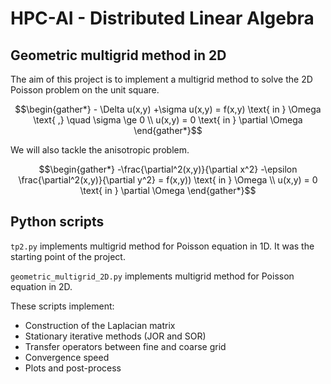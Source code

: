 # HPC-AI - Distributed Linear Algebra

## Geometric multigrid method in 2D

The aim of this project is to implement a multigrid method to solve the 2D Poisson problem on the unit square.

```math
\begin{gather*}
- \Delta u(x,y) +\sigma u(x,y) = f(x,y) \text{ in } \Omega \text{ ,} \quad \sigma \ge 0 \\
u(x,y) = 0 \text{ in } \partial \Omega
\end{gather*}
```

We will also tackle the anisotropic problem.

```math
\begin{gather*}
-\frac{\partial^2(x,y)}{\partial x^2} -\epsilon  \frac{\partial^2(x,y)}{\partial y^2} = f(x,y)) \text{ in } \Omega  \\
u(x,y) = 0 \text{ in } \partial \Omega
\end{gather*}
```

## Python scripts

```tp2.py``` implements multigrid method for Poisson equation in 1D. It was the starting point of the project.

```geometric_multigrid_2D.py``` implements multigrid method for Poisson equation in 2D.

These scripts implement:
- Construction of the Laplacian matrix
- Stationary iterative methods (JOR and SOR)
- Transfer operators between fine and coarse grid
- Convergence speed
- Plots and post-process
